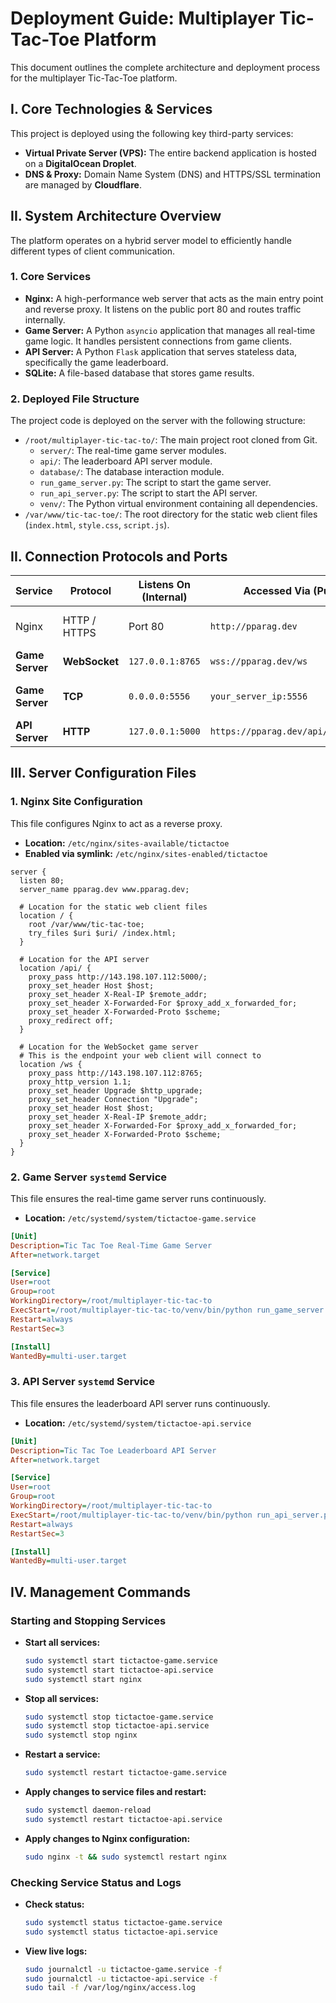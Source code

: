 # Deployment Guide: Multiplayer Tic-Tac-Toe Platform

This document outlines the complete architecture and deployment process for the multiplayer Tic-Tac-Toe platform.

## I. Core Technologies & Services

This project is deployed using the following key third-party services:

*   **Virtual Private Server (VPS):** The entire backend application is hosted on a **DigitalOcean Droplet**.
*   **DNS & Proxy:** Domain Name System (DNS) and HTTPS/SSL termination are managed by **Cloudflare**.

## II. System Architecture Overview

The platform operates on a hybrid server model to efficiently handle different types of client communication.

### 1. Core Services

*   **Nginx:** A high-performance web server that acts as the main entry point and reverse proxy. It listens on the public port 80 and routes traffic internally.
*   **Game Server:** A Python `asyncio` application that manages all real-time game logic. It handles persistent connections from game clients.
*   **API Server:** A Python `Flask` application that serves stateless data, specifically the game leaderboard.
*   **SQLite:** A file-based database that stores game results.

### 2. Deployed File Structure

The project code is deployed on the server with the following structure:

*   `/root/multiplayer-tic-tac-to/`: The main project root cloned from Git.
    *   `server/`: The real-time game server modules.
    *   `api/`: The leaderboard API server module.
    *   `database/`: The database interaction module.
    *   `run_game_server.py`: The script to start the game server.
    *   `run_api_server.py`: The script to start the API server.
    *   `venv/`: The Python virtual environment containing all dependencies.
*   `/var/www/tic-tac-toe/`: The root directory for the static web client files (`index.html`, `style.css`, `script.js`).

## II. Connection Protocols and Ports

| Service         | Protocol      | Listens On (Internal) | Accessed Via (Public)                | Purpose                               |
|-----------------|---------------|-----------------------|--------------------------------------|---------------------------------------|
| Nginx           | HTTP / HTTPS  | Port 80               | `http://pparag.dev`                  | Main entry point, serves web client   |
| **Game Server** | **WebSocket** | `127.0.0.1:8765`      | `wss://pparag.dev/ws`                | Web Client Gameplay                   |
| **Game Server** | **TCP**       | `0.0.0.0:5556`        | `your_server_ip:5556`                | Native (Python/Android) Client Gameplay |
| **API Server**  | **HTTP**      | `127.0.0.1:5000`      | `https://pparag.dev/api/leaderboard` | Leaderboard Data                      |

## III. Server Configuration Files

### 1. Nginx Site Configuration

This file configures Nginx to act as a reverse proxy.

*   **Location:** `/etc/nginx/sites-available/tictactoe`
*   **Enabled via symlink:** `/etc/nginx/sites-enabled/tictactoe`

```nginx
server {
  listen 80;
  server_name pparag.dev www.pparag.dev;

  # Location for the static web client files
  location / {
    root /var/www/tic-tac-toe;
    try_files $uri $uri/ /index.html;
  }

  # Location for the API server
  location /api/ {
    proxy_pass http://143.198.107.112:5000/;
    proxy_set_header Host $host;
    proxy_set_header X-Real-IP $remote_addr;
    proxy_set_header X-Forwarded-For $proxy_add_x_forwarded_for;
    proxy_set_header X-Forwarded-Proto $scheme;
    proxy_redirect off;
  }

  # Location for the WebSocket game server
  # This is the endpoint your web client will connect to
  location /ws {
    proxy_pass http://143.198.107.112:8765;
    proxy_http_version 1.1;
    proxy_set_header Upgrade $http_upgrade;
    proxy_set_header Connection "Upgrade";
    proxy_set_header Host $host;
    proxy_set_header X-Real-IP $remote_addr;
    proxy_set_header X-Forwarded-For $proxy_add_x_forwarded_for;
    proxy_set_header X-Forwarded-Proto $scheme;
  }
}
```

### 2. Game Server `systemd` Service

This file ensures the real-time game server runs continuously.

*   **Location:** `/etc/systemd/system/tictactoe-game.service`

```ini
[Unit]
Description=Tic Tac Toe Real-Time Game Server
After=network.target

[Service]
User=root
Group=root
WorkingDirectory=/root/multiplayer-tic-tac-to
ExecStart=/root/multiplayer-tic-tac-to/venv/bin/python run_game_server.py
Restart=always
RestartSec=3

[Install]
WantedBy=multi-user.target
```

### 3. API Server `systemd` Service

This file ensures the leaderboard API server runs continuously.

*   **Location:** `/etc/systemd/system/tictactoe-api.service`

```ini
[Unit]
Description=Tic Tac Toe Leaderboard API Server
After=network.target

[Service]
User=root
Group=root
WorkingDirectory=/root/multiplayer-tic-tac-to
ExecStart=/root/multiplayer-tic-tac-to/venv/bin/python run_api_server.py
Restart=always
RestartSec=3

[Install]
WantedBy=multi-user.target
```

## IV. Management Commands

### Starting and Stopping Services

*   **Start all services:**
    ```bash
    sudo systemctl start tictactoe-game.service
    sudo systemctl start tictactoe-api.service
    sudo systemctl start nginx
    ```
*   **Stop all services:**
    ```bash
    sudo systemctl stop tictactoe-game.service
    sudo systemctl stop tictactoe-api.service
    sudo systemctl stop nginx
    ```
*   **Restart a service:**
    ```bash
    sudo systemctl restart tictactoe-game.service
    ```
*   **Apply changes to service files and restart:**
    ```bash
    sudo systemctl daemon-reload
    sudo systemctl restart tictactoe-api.service
    ```
*   **Apply changes to Nginx configuration:**
    ```bash
    sudo nginx -t && sudo systemctl restart nginx
    ```

### Checking Service Status and Logs

*   **Check status:**
    ```bash
    sudo systemctl status tictactoe-game.service
    sudo systemctl status tictactoe-api.service
    ```
*   **View live logs:**
    ```bash
    sudo journalctl -u tictactoe-game.service -f
    sudo journalctl -u tictactoe-api.service -f
    sudo tail -f /var/log/nginx/access.log
    ```
